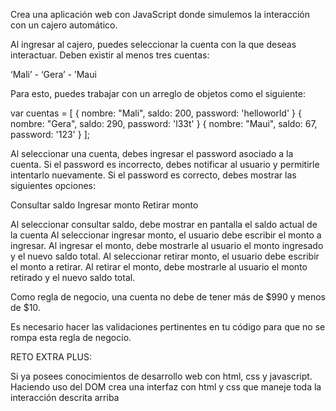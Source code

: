 Crea una aplicación web con JavaScript donde simulemos la 
interacción con un cajero automático.

Al ingresar al cajero, puedes seleccionar 
la cuenta con la que deseas interactuar. Deben existir al menos tres cuentas:

‘Mali’ - ‘Gera’ - ’Maui

Para esto, puedes trabajar con un arreglo de objetos como el siguiente:

var cuentas = [
  { nombre: "Mali", saldo: 200, password: 'helloworld' }
  { nombre: "Gera", saldo: 290, password: 'l33t' }
  { nombre: "Maui", saldo: 67, password: '123' }
];

Al seleccionar una cuenta, debes ingresar el password asociado a la cuenta. 
Si el password es incorrecto, debes notificar al usuario y 
permitirle intentarlo nuevamente. Si el password es correcto, debes mostrar las siguientes opciones:

Consultar saldo
Ingresar monto
Retirar monto


Al seleccionar consultar saldo, debe mostrar en pantalla el saldo actual de la cuenta
Al seleccionar ingresar monto, el usuario debe escribir el monto a ingresar. 
Al ingresar el monto, debe mostrarle al usuario el monto ingresado y el nuevo saldo total.
Al seleccionar retirar monto, el usuario debe escribir el monto a retirar. 
Al retirar el monto, debe mostrarle al usuario el monto retirado y el nuevo saldo total.

Como regla de negocio, una cuenta no debe de tener más de $990 y menos de $10.

Es necesario hacer las validaciones pertinentes en tu 
código para que no se rompa esta regla de negocio.

RETO EXTRA PLUS:

Si ya posees conocimientos de desarrollo web con html, css y javascript. 
Haciendo uso del DOM crea una interfaz con html 
y css que maneje toda la interacción descrita arriba